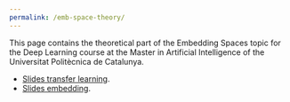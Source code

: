```yaml
---
permalink: /emb-space-theory/
---
```


This page contains the theoretical part of the Embedding Spaces topic for the Deep Learning course at the Master in Artificial Intelligence of the Universitat Politècnica de Catalunya. 

*  [Slides transfer learning](http://upc-mai-dl.github.io/files/Transfer_learning.pdf).
*  [Slides embedding](http://upc-mai-dl.github.io/files/Embeddings.pdf).


